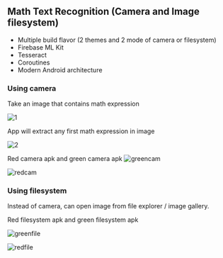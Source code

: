 ## Math Text Recognition (Camera and Image filesystem)

- Multiple build flavor (2 themes and 2 mode of camera or filesystem)
- Firebase ML Kit
- Tesseract
- Coroutines
- Modern Android architecture

### Using camera

Take an image that contains math expression

![1](https://github.com/prgrm274/SimpleTextRecognition/assets/43784511/5641b99a-0cb6-4d44-83f6-d898dc3e001c)

App will extract any first math expression in image

![2](https://github.com/prgrm274/SimpleTextRecognition/assets/43784511/8f5f35df-6d98-424c-a29d-8e47e4657686)

Red camera apk and green camera apk
![greencam](https://github.com/prgrm274/SimpleTextRecognition/assets/43784511/c9a40d18-ff1e-47fc-b4e2-5eeef356f675)

![redcam](https://github.com/prgrm274/SimpleTextRecognition/assets/43784511/39cc07e0-7ea7-4c66-a0ec-7785ffb67a5e)

### Using filesystem

Instead of camera, can open image from file explorer / image gallery.

Red filesystem apk and green filesystem apk

![greenfile](https://github.com/prgrm274/SimpleTextRecognition/assets/43784511/6a648fce-35d9-43f7-aa4f-5b0069681d60)

![redfile](https://github.com/prgrm274/SimpleTextRecognition/assets/43784511/de1cb02f-0215-449b-b29f-5f04d6f1461c)
